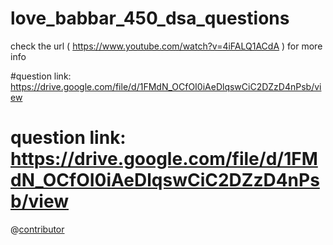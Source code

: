 # love_babbar_450_dsa_questions
check the url ( https://www.youtube.com/watch?v=4iFALQ1ACdA ) for more info



#question link: https://drive.google.com/file/d/1FMdN_OCfOI0iAeDlqswCiC2DZzD4nPsb/view

# question link: https://drive.google.com/file/d/1FMdN_OCfOI0iAeDlqswCiC2DZzD4nPsb/view
@[contributor](https://www.linkedin.com/in/niful-islam-248959206/)
